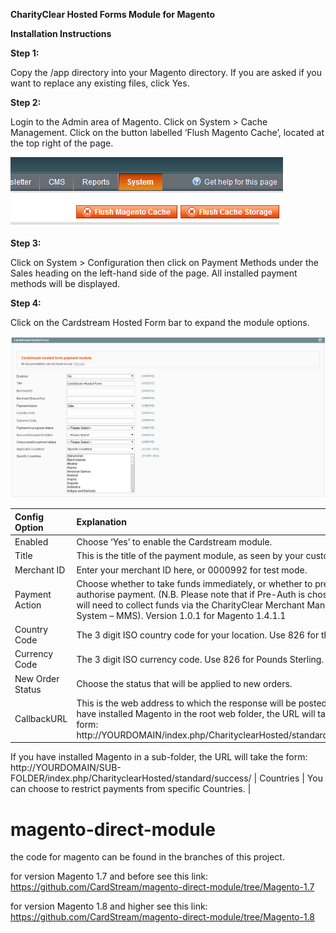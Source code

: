 **CharityClear Hosted Forms Module for Magento**

**Installation Instructions**

**Step 1:**

Copy the /app directory into your Magento directory. If you are asked if you
want to replace any existing files, click Yes.

**Step 2:**

Login to the Admin area of Magento. Click on System > Cache Management.
Click on the button labelled ‘Flush Magento Cache’, located at the top right
of the page.

![Magento Flush Cache](/images/magento-cache.png)

**Step 3:**

Click on System > Configuration then click on Payment Methods under the
Sales heading on the left-hand side of the page. All installed payment
methods will be displayed.

**Step 4:**

Click on the Cardstream Hosted Form bar to expand the module options.

![Magento Cardstream Config](/images/magento-cardstream-config.png)

| Config Option | Explanation |
| :-------------|:------------|
| Enabled | Choose ‘Yes’ to enable the Cardstream module. |
| Title   | This is the title of the payment module, as seen by your customers. |
| Merchant ID | Enter your merchant ID here, or 0000992 for test mode. |
| Payment Action | Choose whether to take funds immediately, or whether to pre-authorise payment. (N.B. Please note that if Pre-Auth is chosen, you will need to collect funds via the CharityClear Merchant Management System – MMS). Version 1.0.1 for Magento 1.4.1.1 |
| Country Code | The 3 digit ISO country code for your location. Use 826 for the UK. |
| Currency Code | The 3 digit ISO currency code. Use 826 for Pounds Sterling. |
| New Order Status | Choose the status that will be applied to new orders. |
| CallbackURL | This is the web address to which the response will be posted. If you have installed Magento in the root web folder, the URL will take the form: http://YOURDOMAIN/index.php/CharityclearHosted/standard/success/
If you have installed Magento in a sub-folder, the
URL will take the form:
http://YOURDOMAIN/SUB-FOLDER/index.php/CharityclearHosted/standard/success/
| Countries | You can choose to restrict payments from specific Countries. |

magento-direct-module
=====================

the code for magento can be found in the branches of this project.

for version Magento 1.7 and before see this link: https://github.com/CardStream/magento-direct-module/tree/Magento-1.7

for version Magento 1.8 and higher see this link: https://github.com/CardStream/magento-direct-module/tree/Magento-1.8
